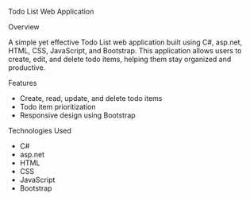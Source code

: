 Todo List Web Application

Overview

A simple yet effective Todo List web application built using  C#, asp.net, HTML, CSS, JavaScript, and Bootstrap. This application allows users to create, edit, and delete todo items, helping them stay organized and productive.


Features

- Create, read, update, and delete todo items
- Todo item prioritization
- Responsive design using Bootstrap


Technologies Used

- C#
- asp.net
- HTML
- CSS 
- JavaScript 
- Bootstrap 




